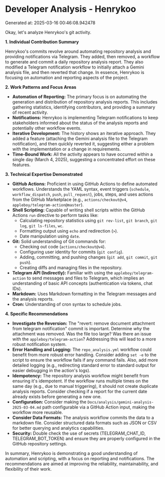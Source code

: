 # Developer Analysis - Henrykoo
Generated at: 2025-03-16 00:46:08.942478

Okay, let's analyze Henrykoo's git activity.

**1. Individual Contribution Summary**

Henrykoo's commits revolve around automating repository analysis and providing notifications via Telegram.  They added, then removed, a workflow to generate and commit a daily repository analysis report.  They also modified a Telegram notification workflow to initially attach a Gemini analysis file, and then reverted that change. In essence, Henrykoo is focusing on automation and reporting aspects of the project.

**2. Work Patterns and Focus Areas**

*   **Automation of Reporting:** The primary focus is on automating the generation and distribution of repository analysis reports.  This includes gathering statistics, identifying contributors, and providing a summary of recent activity.
*   **Notifications:**  Henrykoo is implementing Telegram notifications to keep stakeholders informed about the status of the analysis reports and potentially other workflow events.
*   **Iterative Development:** The history shows an iterative approach.  They added a feature (attaching the Gemini analysis file to the Telegram notification), and then quickly reverted it, suggesting either a problem with the implementation or a change in requirements.
*   **Time-Bound Work:** All the activity appears to have occurred within a single day (March 4, 2025), suggesting a concentrated effort on these features.

**3. Technical Expertise Demonstrated**

*   **GitHub Actions:**  Proficient in using GitHub Actions to define automated workflows.  Understands the YAML syntax, event triggers (`schedule`, `workflow_dispatch`, `push`, `pull_request`), jobs, steps, and uses actions from the GitHub Marketplace (e.g., `actions/checkout@v4`, `appleboy/telegram-action@master`).
*   **Shell Scripting:**  Capable of writing shell scripts within the GitHub Actions `run` directive to perform tasks like:
    *   Calculating repository statistics using `git rev-list`, `git branch`, `git log`, `git ls-files`, `wc`.
    *   Formatting output using `echo` and redirection (`>`).
    *   Date manipulation using `date`.
*   **Git:**  Solid understanding of Git commands for:
    *   Checking out code (`actions/checkout@v4`).
    *   Configuring user identity for commits (`git config`).
    *   Adding, committing, and pushing changes (`git add`, `git commit`, `git push`).
    *   Creating diffs and managing files in the repository.
*   **Telegram API (Indirectly):**  Familiar with using the `appleboy/telegram-action` to send messages and files to Telegram, which implies an understanding of basic API concepts (authentication via tokens, chat IDs).
*   **Markdown:** Uses Markdown formatting in the Telegram messages and the analysis reports.
*   **Cron:** Understanding of cron syntax to schedule jobs.

**4. Specific Recommendations**

*   **Investigate the Reversion:**  The "revert: remove document attachment from telegram notification" commit is important.  Determine *why* the attachment was removed.  Was the file too large?  Was there an issue with the `appleboy/telegram-action`?  Addressing this will lead to a more robust notification system.
*   **Error Handling and Logging:** The `repo_analysis.yml` workflow could benefit from more robust error handling.  Consider adding `set -e` to the script to ensure the workflow fails if any command fails.  Also, add more detailed logging (e.g., redirecting standard error to standard output for easier debugging in the action's logs).
*   **Idempotency:**  The repository analysis workflow might benefit from ensuring it's idempotent.  If the workflow runs multiple times on the same day (e.g., due to manual triggering), it should not create duplicate analysis reports.  Consider checking if a report for the current date already exists before generating a new one.
*   **Configuration:** Consider making the `Docs/analysis/gemini-analysis-2025-03-04.md` path configurable via a GitHub Action input, making the workflow more reusable.
*   **Consider Data Formats:** The analysis workflow commits the data to a markdown file.  Consider structured data formats such as JSON or CSV for better querying and analytics capabilities.
*   **Security:** Double check the use of secrets (TELEGRAM_CHAT_ID, TELEGRAM_BOT_TOKEN) and ensure they are properly configured in the GitHub repository settings.

In summary, Henrykoo is demonstrating a good understanding of automation and scripting, with a focus on reporting and notifications. The recommendations are aimed at improving the reliability, maintainability, and flexibility of their work.
